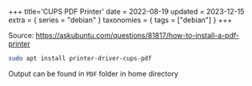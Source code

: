 +++
title='CUPS PDF Printer'
date = 2022-08-19
updated = 2023-12-15
extra = { series = "debian" }
taxonomies = { tags = ["debian"] }
+++

Source: <https://askubuntu.com/questions/81817/how-to-install-a-pdf-printer>

```sh
sudo apt install printer-driver-cups-pdf
```

Output can be found in `PDF` folder in home directory
